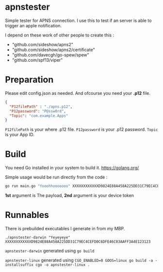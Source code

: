 # apnstester
Simple tester for APNS connection. I use this to test if an server is able to trigger an apple notification.

I depend on these work of other people to create this :

  - "github.com/sideshow/apns2"
  - "github.com/sideshow/apns2/certificate"
  - "github.com/davecgh/go-spew/spew"
  - "github.com/spf13/viper"

# Preparation
Please edit config.json as needed. And ofcourse you need your **.p12** file.

```json 
{
  "P12filePath" : "./apns.p12", 
  "P12password": "P@ssw0rd",
  "Topic": "com.example.Apps"
}
```

```P12filePath``` is your where .p12 file. 
```P12password``` is your .p12 password. 
```Topic``` is your App ID. 

# Build

You need Go installed in your system to build it. https://golang.org/

Simple usage would be run directly from the code : 
```sh
go run main.go "Yooohhooooooo" XXXXXXXXXXXXD9824E88A458A225DD31C79EC4CEFD0C6DFE46C03AAFF3A4E123123
```
**1st** argument is The payload,
**2nd** argument is your device token

# Runnables

There is prebuilded executables I generate in from my MBP. 

```./apnstester-darwin "Yeyeyeye" XXXXXXXXXXXXD9824E88A458A225DD31C79EC4CEFD0C6DFE46C03AAFF3A4E123123```

```apnstester-darwin``` generated using ```go build```

```apnstester-linux``` generated using ```CGO_ENABLED=0 GOOS=linux go build -a -installsuffix cgo -o apnstester-linux .```
